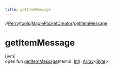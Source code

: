 ```yaml
---
title: getItemMessage
---
```

//[Perry](../../../index.html)/[tools](../index.html)/[MaplePacketCreator](index.html)/[getItemMessage](get-item-message.html)



# getItemMessage



[jvm]\
open fun [getItemMessage](get-item-message.html)(itemid: [Int](https://kotlinlang.org/api/latest/jvm/stdlib/kotlin/-int/index.html)): [Array](https://kotlinlang.org/api/latest/jvm/stdlib/kotlin/-array/index.html)&lt;[Byte](https://kotlinlang.org/api/latest/jvm/stdlib/kotlin/-byte/index.html)&gt;




